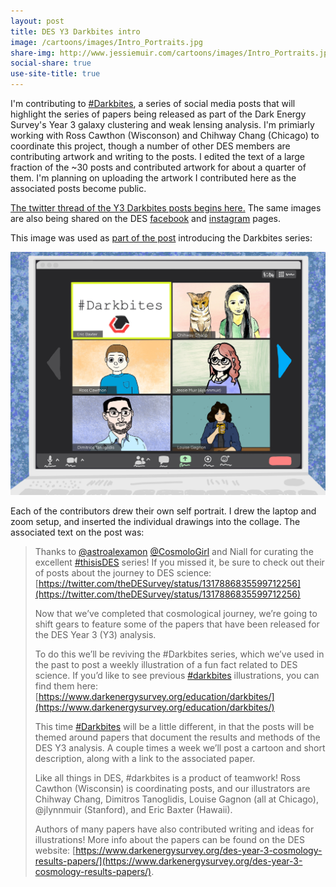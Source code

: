 ```yaml
---
layout: post
title: DES Y3 Darkbites intro
image: /cartoons/images/Intro_Portraits.jpg
share-img: http://www.jessiemuir.com/cartoons/images/Intro_Portraits.jpg
social-share: true
use-site-title: true
---
```


I'm contributing to [#Darkbites](https://twitter.com/hashtag/darkbites?src=hashtag_click), a series of social media posts that will highlight the series of papers being released as part of the Dark Energy Survey's Year 3 galaxy clustering and weak lensing analysis. I'm primiarly working with Ross Cawthon (Wisconson) and Chihway Chang (Chicago) to coordinate this project, though a number of other DES members are contributing artwork and writing to the posts. I edited the text of a large fraction of the ~30 posts and contributed artwork for about a quarter of them. I'm planning on uploading the artwork I contributed here as the associated posts become public.  

[The twitter thread of the Y3 Darkbites posts begins here.](https://twitter.com/theDESurvey/status/1334937310606004227) The same images are also being shared on the DES [facebook](https://www.facebook.com/darkenergysurvey) and [instagram](https://www.instagram.com/darkenergysurvey/) pages.


This image was used as [part of the post](https://twitter.com/theDESurvey/status/1334939591585959946) introducing the Darkbites series: 

![alt="Cartoon zoom window with self portraits of the darkbites contributors shown in each panel."](/cartoons/images/Intro_Portraits.jpg)

Each of the contributors drew their own self portrait. I drew the laptop and zoom setup, and inserted the individual drawings into the collage.  The associated text on the post was:
> Thanks to [@astroalexamon](https://twitter.com/astroalexamon) [@CosmoloGirl](https://twitter.com/CosmoloGirl) and Niall for curating the excellent [#thisisDES](https://twitter.com/hashtag/thisisDES?src=hashtag_click) series! If you missed it, be sure to check out their of posts about the journey to DES science: [https://twitter.com/theDESurvey/status/1317886835599712256](https://twitter.com/theDESurvey/status/1317886835599712256)
> 
> Now that we’ve completed that cosmological journey, we’re going to shift gears to feature some of the papers that have been released for the DES Year 3 (Y3) analysis. 
> 
> To do this we’ll be reviving the #Darkbites series, which we’ve used in the past to post a weekly illustration of a fun fact related to DES science. If you’d like to see previous [#darkbites](https://twitter.com/hashtag/darkbites?src=hashtag_click) illustrations, you can find them here: [https://www.darkenergysurvey.org/education/darkbites/](https://www.darkenergysurvey.org/education/darkbites/)
> 
> This time [#Darkbites](https://twitter.com/hashtag/darkbites?src=hashtag_click) will be a little different, in that the posts will be themed around papers that document the results and methods of the DES Y3 analysis. A couple times a week we’ll post a cartoon and short description, along with a link to the associated paper. 
> 
> Like all things in DES, #darkbites is a product of teamwork! Ross Cawthon (Wisconsin) is coordinating posts, and our illustrators are Chihway Chang, Dimitros Tanoglidis, Louise Gagnon (all at Chicago), @jlynnmuir (Stanford), and Eric Baxter (Hawaii). 
> 
> Authors of many papers have also contributed writing and ideas for illustrations! More info about the papers can be found on the DES website: [https://www.darkenergysurvey.org/des-year-3-cosmology-results-papers/](https://www.darkenergysurvey.org/des-year-3-cosmology-results-papers/). 





